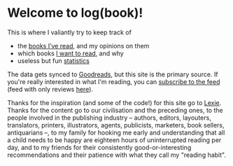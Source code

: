 # Welcome to log(book)!

This is where I valiantly try to keep track of

* the [books I’ve read](/reviews/), and my opinions on them
* which books [I want to read](/to-read/), and why
* useless but fun [statistics](/stats/)

The data gets synced to [Goodreads](https://www.goodreads.com/rixx), but this site is the primary source. If you're
really interested in what I'm reading, you can [subscribe to the feed](/feed.atom) (feed with only reviews
[here](/reviews.atom)).

Thanks for the inspiration (and some of the code!) for this site go to [Lexie](https://books.alexwlchan.net). Thanks for
the content go to our civilisation and the preceding ones, to the people involved in the publishing industry – authors,
editors, layouters, translators, printers, illustrators, agents, publicists, marketers, book sellers, antiquarians –, to
my family for hooking me early and understanding that all a child needs to be happy are eighteen hours of uninterrupted
reading per day, and to my friends for their consistently good-or-interesting recommendations and their patience with
what they call my "reading habit".
